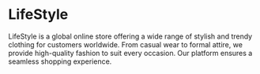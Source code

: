 # LifeStyle
LifeStyle is a global online store offering a wide range of stylish and trendy clothing for customers worldwide. From casual wear to formal attire, we provide high-quality fashion to suit every occasion. Our platform ensures a seamless shopping experience.

